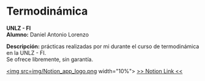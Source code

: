 # Termodinámica
__UNLZ - FI__   
__Alumno:__ Daniel Antonio Lorenzo 

__Descripción:__ prácticas realizadas por mi durante el curso de termodinámica en la UNLZ - FI.   
Se ofrece libremente, sin garantía.

<a href="https://pitch-work-5c1.notion.site/Termodin-mica-95e8bf01ab3c45b9aba6f05540933a11"><img src=[img/Notion_app_logo.png](https://cdn.iconscout.com/icon/free/png-256/free-notion-2296040-1911999.png?f=webp) width="10%">
[>> Notion Link <<](https://pitch-work-5c1.notion.site/Termodin-mica-95e8bf01ab3c45b9aba6f05540933a11)
